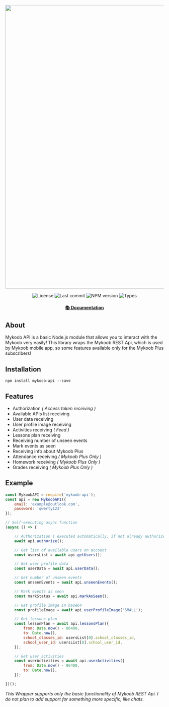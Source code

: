 <p align="center">
	<img src="https://raw.githubusercontent.com/Kirlovon/Mykoob-API/master/logo/logo.svg?sanitize=true" width="900">
</p>

<p align="center">
	<img src="https://img.shields.io/github/license/Kirlovon/Mykoob-API.svg" alt="License">
	<img src="https://img.shields.io/github/last-commit/Kirlovon/Mykoob-API.svg" alt="Last commit">
	<img src="https://img.shields.io/npm/v/mykoob-api.svg" alt="NPM version">
	<img src="https://img.shields.io/npm/types/mykoob-api.svg" alt="Types">
</p>

<h4 align="center">
	<a href="https://kirlovon.github.io/Mykoob-API/">📚 Documentation</a>
</h4>

## About

Mykoob API is a basic Node.js module that allows you to interact with the Mykoob very easily! This library wraps the Mykoob REST Api, which is used by Mykoob mobile app, so some features available only for the Mykoob Plus subscribers!

## Installation

```
npm install mykoob-api --save
```

## Features

-   Authorization _( Access token receiving )_
-   Available APIs list receiving
-   User data receiving
-   User profile image receiving
-   Activities receiving _( Feed )_
-   Lessons plan receiving
-   Receiving number of unseen events
-   Mark events as seen
-   Receiving info about Mykoob Plus
-   Attendance receiving _( Mykoob Plus Only )_
-   Homework receiving _( Mykoob Plus Only )_
-   Grades receiving _( Mykoob Plus Only )_

## Example

```javascript
const MykoobAPI = require('mykoob-api');
const api = new MykoobAPI({
	email: 'example@outlook.com',
	password: 'qwerty123'
});

// Self-executing async function
(async () => {

	// Authorization ( executed automatically, if not already authorized )
	await api.authorize();

	// Get list of available users on account
	const usersList = await api.getUsers();

	// Get user profile data
	const userData = await api.userData();

	// Get number of unseen events
	const unseenEvents = await api.unseenEvents();

	// Mark events as seen
	const markStatus = await api.markAsSeen();

	// Get profile image in base64
	const profileImage = await api.userProfileImage('SMALL');

	// Get lessons plan
	const lessonPlan = await api.lessonsPlan({
		from: Date.now() - 86400,
		to: Date.now(),
		school_classes_id: usersList[0].school_classes_id,
		school_user_id: usersList[0].school_user_id,
	});

	// Get user activities
	const userActivities = await api.userActivities({
		from: Date.now() - 86400,
		to: Date.now(),
	});

})();
```

_This Wrapper supports only the basic functionality of Mykoob REST Api. I do not plan to add support for something more specific, like chats._
